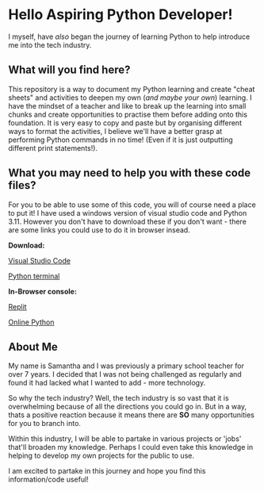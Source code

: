 # Hello Aspiring Python Developer! 

I myself, have *also* began the journey of learning Python to help introduce me into the tech industry. 
 
## What will you find here?

This repository is a way to document my Python learning and create "cheat sheets" and activities to deepen my own (*and maybe your own*) learning. I have the mindset of a teacher and like to break up the learning into small chunks and create opportunities to practise them before adding onto this foundation. It is very easy to copy and paste but by organising different ways to format the activities, I believe we'll have a better grasp at performing Python commands in no time! (Even if it is just outputting different print statements!).

## What you may need to help you with these code files?

For you to be able to use some of this code, you will of course need a place to put it! I have used a windows version of visual studio code and Python 3.11. However you don't have to download these if you don't want - there are some links you could use to do it in browser insead. 

**Download:** </b>

[Visual Studio Code](https://code.visualstudio.com/download)  </b> 

[Python terminal](https://www.python.org/downloads/windows/)

**In-Browser console:** </b>

[Replit](https://replit.com/new/python3)  </b>

[Online Python](https://www.online-python.com/)

## About Me

My name is Samantha and I was previously a primary school teacher for over 7 years. I decided that I was not being challenged as regularly and found it had lacked what I wanted to add - more technology. 

So why the tech industry? Well, the tech industry is so vast that it is overwhelming because of all the directions you could go in. But in a way, thats a positive reaction because it means there are **SO** many opportunities for you to branch into. 

Within this industry, I will be able to partake in various projects or 'jobs' that'll broaden my knowledge. Perhaps I could even take this knowledge in helping to develop my own projects for the public to use. 

I am excited to partake in this journey and hope you find this information/code useful!
